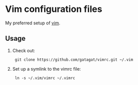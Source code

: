 # Vim configuration files

My preferred setup of [vim](http://www.vim.org/).

## Usage
1. Check out:

        git clone https://github.com/gatagat/vimrc.git ~/.vim
    
2. Set up a symlink to the vimrc file:

        ln -s ~/.vim/vimrc ~/.vimrc
